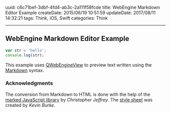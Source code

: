 uuid: c6c71bef-3dbf-4fd4-ab3c-2a111f58fcde
title: WebEngine Markdown Editor Example
createDate: 2015/06/19 10:51:59
updateDate: 2017/08/11 14:32:21
tags: Think, iOS, Swift
categories: Think

---

## WebEngine Markdown Editor Example

```javascript
var str = 'hello';
console.log(str);
```

This example uses [QWebEngineView](http://doc.qt.io/qt-5/qwebengineview.html)
to preview text written using the [Markdown](https://en.wikipedia.org/wiki/Markdown)
syntax.

### Acknowledgments

The conversion from Markdown to HTML is done with the help of the
[marked JavaScript library](https://github.com/chjj/marked) by _Christopher Jeffrey_.
The [style sheet](http://kevinburke.bitbucket.org/markdowncss/markdown.css)
was created by _Kevin Burke_.
